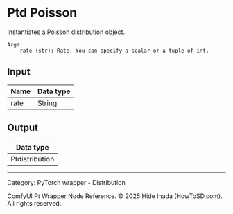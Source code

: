 # Ptd Poisson
Instantiates a Poisson distribution object.

    Args:
        rate (str): Rate. You can specify a scalar or a tuple of int.

## Input
| Name | Data type |
|---|---|
| rate | String |

## Output
| Data type |
|---|
| Ptdistribution |

<HR>
Category: PyTorch wrapper - Distribution

ComfyUI Pt Wrapper Node Reference. © 2025 Hide Inada (HowToSD.com). All rights reserved.
